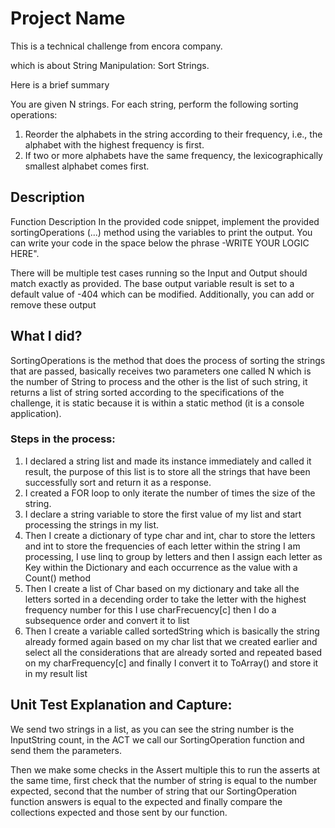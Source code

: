 # Project Name

This is a technical challenge from encora company.

which is about String Manipulation: Sort Strings.

Here is a brief summary

You are given N strings.
For each string, perform the following sorting operations:
1.  Reorder the alphabets in the string according to their frequency, i.e., the alphabet with the highest frequency is first.
2. If two or more alphabets have the same frequency, the lexicographically smallest alphabet comes first.


## Description

Function Description
In the provided code snippet, implement the provided sortingOperations (...) method using the variables to print the output. You can write your code in the space below the phrase -WRITE YOUR LOGIC HERE".

There will be multiple test cases running so the Input and Output should match exactly as provided.
The base output variable result is set to a default value of -404 which can be modified. Additionally, you can add or remove these output

## What I did?

SortingOperations is the method that does the process of sorting the strings that are passed, basically receives two parameters one called N which is the number of String to process and the other is the list of such string, it returns a list of string sorted according to the specifications of the challenge, it is static because it is within a static method (it is a console application).

### Steps in the process:

1)	I declared a string list and made its instance immediately and called it result, the purpose of this list is to store all the strings that have been successfully sort and return it as a response.
2)	I created a FOR loop to only iterate the number of times the size of the string.
3)	I declare a string variable to store the first value of my list and start processing the strings in my list.
4)	Then I create a dictionary of type char and int, char to store the letters and int to store the frequencies of each letter within the string I am processing, I use linq to group by letters and then I assign each letter as Key within the Dictionary and each occurrence as the value with a Count() method
5)	Then I create a list of Char based on my dictionary and take all the letters sorted in a decending order to take the letter with the highest frequency number for this I use charFrecuency[c] then I do a subsequence order and convert it to list
6)	Then I create a variable called sortedString which is basically the string already formed again based on my char list that we created earlier and select all the considerations that are already sorted and repeated based on my charFrequency[c] and finally I convert it to ToArray() and store it in my result list


## Unit Test Explanation and Capture:

We send two strings in a list, as you can see the string number is the InputString count, in the ACT we call our SortingOperation function and send them the parameters.

Then we make some checks in the Assert multiple this to run the asserts at the same time, first check that the number of string is equal to the number expected, second that the number of string that our SortingOperation function answers is equal to the expected and finally compare the collections expected and those sent by our function.


